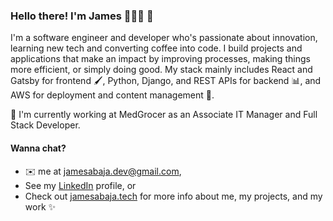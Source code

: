 ### Hello there! I'm James 👨🏻‍💻 👋

I'm a software engineer and developer who's passionate about innovation, learning new tech and converting coffee into code. I build projects and applications that make an impact by improving processes, making things more efficient, or simply doing good. My stack mainly includes React and Gatsby for frontend 🖌, Python, Django, and REST APIs for backend 📊, and AWS for deployment and content management 🚀. 


🔭 I'm currently working at MedGrocer as an Associate IT Manager and Full Stack Developer. 

#### Wanna chat?  
- ✉️ me at jamesabaja.dev@gmail.com,
- See my [LinkedIn](https://www.linkedin.com/in/jgabaja/) profile, or
- Check out [jamesabaja.tech](jamesabaja.tech) for more info about me, my projects, and my work ✨

<!--
**jamesabaja/jamesabaja** is a ✨ _special_ ✨ repository because its `README.md` (this file) appears on your GitHub profile.

Here are some ideas to get you started:

- 🔭 I’m currently working on ...
- 🌱 I’m currently learning ...
- 👯 I’m looking to collaborate on ...
- 🤔 I’m looking for help with ...
- 💬 Ask me about ...
- 📫 How to reach me: ...
- 😄 Pronouns: ...
- ⚡ Fun fact: ...
-->
